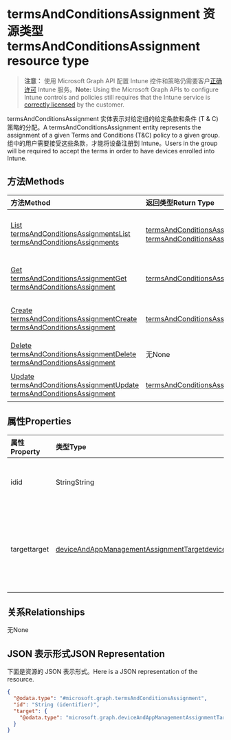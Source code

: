 # <a name="termsandconditionsassignment-resource-type"></a><span data-ttu-id="c1feb-101">termsAndConditionsAssignment 资源类型</span><span class="sxs-lookup"><span data-stu-id="c1feb-101">termsAndConditionsAssignment resource type</span></span>

> <span data-ttu-id="c1feb-102">**注意：** 使用 Microsoft Graph API 配置 Intune 控件和策略仍需要客户[正确许可](https://go.microsoft.com/fwlink/?linkid=839381) Intune 服务。</span><span class="sxs-lookup"><span data-stu-id="c1feb-102">**Note:** Using the Microsoft Graph APIs to configure Intune controls and policies still requires that the Intune service is [correctly licensed](https://go.microsoft.com/fwlink/?linkid=839381) by the customer.</span></span>

<span data-ttu-id="c1feb-103">termsAndConditionsAssignment 实体表示对给定组的给定条款和条件 (T & C) 策略的分配。</span><span class="sxs-lookup"><span data-stu-id="c1feb-103">A termsAndConditionsAssignment entity represents the assignment of a given Terms and Conditions (T&C) policy to a given group.</span></span> <span data-ttu-id="c1feb-104">组中的用户需要接受这些条款，才能将设备注册到 Intune。</span><span class="sxs-lookup"><span data-stu-id="c1feb-104">Users in the group will be required to accept the terms in order to have devices enrolled into Intune.</span></span>
## <a name="methods"></a><span data-ttu-id="c1feb-105">方法</span><span class="sxs-lookup"><span data-stu-id="c1feb-105">Methods</span></span>
|<span data-ttu-id="c1feb-106">方法</span><span class="sxs-lookup"><span data-stu-id="c1feb-106">Method</span></span>|<span data-ttu-id="c1feb-107">返回类型</span><span class="sxs-lookup"><span data-stu-id="c1feb-107">Return Type</span></span>|<span data-ttu-id="c1feb-108">说明</span><span class="sxs-lookup"><span data-stu-id="c1feb-108">Description</span></span>|
|:---|:---|:---|
|[<span data-ttu-id="c1feb-109">List termsAndConditionsAssignments</span><span class="sxs-lookup"><span data-stu-id="c1feb-109">List termsAndConditionsAssignments</span></span>](../api/intune_companyterms_termsandconditionsassignment_list.md)|<span data-ttu-id="c1feb-110">[termsAndConditionsAssignment](../resources/intune_companyterms_termsandconditionsassignment.md) 集合</span><span class="sxs-lookup"><span data-stu-id="c1feb-110">[termsAndConditionsAssignment](../resources/intune_companyterms_termsandconditionsassignment.md) collection</span></span>|<span data-ttu-id="c1feb-111">列出 [termsAndConditionsAssignment](../resources/intune_companyterms_termsandconditionsassignment.md) 对象的属性和关系。</span><span class="sxs-lookup"><span data-stu-id="c1feb-111">List properties and relationships of the [termsAndConditionsAssignment](../resources/intune_companyterms_termsandconditionsassignment.md) objects.</span></span>|
|[<span data-ttu-id="c1feb-112">Get termsAndConditionsAssignment</span><span class="sxs-lookup"><span data-stu-id="c1feb-112">Get termsAndConditionsAssignment</span></span>](../api/intune_companyterms_termsandconditionsassignment_get.md)|[<span data-ttu-id="c1feb-113">termsAndConditionsAssignment</span><span class="sxs-lookup"><span data-stu-id="c1feb-113">termsAndConditionsAssignment</span></span>](../resources/intune_companyterms_termsandconditionsassignment.md)|<span data-ttu-id="c1feb-114">读取 [termsAndConditionsAssignment](../resources/intune_companyterms_termsandconditionsassignment.md) 对象的属性和关系。</span><span class="sxs-lookup"><span data-stu-id="c1feb-114">Read properties and relationships of the [termsAndConditionsAssignment](../resources/intune_companyterms_termsandconditionsassignment.md) object.</span></span>|
|[<span data-ttu-id="c1feb-115">Create termsAndConditionsAssignment</span><span class="sxs-lookup"><span data-stu-id="c1feb-115">Create termsAndConditionsAssignment</span></span>](../api/intune_companyterms_termsandconditionsassignment_create.md)|[<span data-ttu-id="c1feb-116">termsAndConditionsAssignment</span><span class="sxs-lookup"><span data-stu-id="c1feb-116">termsAndConditionsAssignment</span></span>](../resources/intune_companyterms_termsandconditionsassignment.md)|<span data-ttu-id="c1feb-117">创建新的 [termsAndConditionsAssignment](../resources/intune_companyterms_termsandconditionsassignment.md) 对象。</span><span class="sxs-lookup"><span data-stu-id="c1feb-117">Create a new [termsAndConditionsAssignment](../resources/intune_companyterms_termsandconditionsassignment.md) object.</span></span>|
|[<span data-ttu-id="c1feb-118">Delete termsAndConditionsAssignment</span><span class="sxs-lookup"><span data-stu-id="c1feb-118">Delete termsAndConditionsAssignment</span></span>](../api/intune_companyterms_termsandconditionsassignment_delete.md)|<span data-ttu-id="c1feb-119">无</span><span class="sxs-lookup"><span data-stu-id="c1feb-119">None</span></span>|<span data-ttu-id="c1feb-120">删除 [termsAndConditionsAssignment](../resources/intune_companyterms_termsandconditionsassignment.md).</span><span class="sxs-lookup"><span data-stu-id="c1feb-120">Deletes a [termsAndConditionsAssignment](../resources/intune_companyterms_termsandconditionsassignment.md).</span></span>|
|[<span data-ttu-id="c1feb-121">Update termsAndConditionsAssignment</span><span class="sxs-lookup"><span data-stu-id="c1feb-121">Update termsAndConditionsAssignment</span></span>](../api/intune_companyterms_termsandconditionsassignment_update.md)|[<span data-ttu-id="c1feb-122">termsAndConditionsAssignment</span><span class="sxs-lookup"><span data-stu-id="c1feb-122">termsAndConditionsAssignment</span></span>](../resources/intune_companyterms_termsandconditionsassignment.md)|<span data-ttu-id="c1feb-123">更新 [termsAndConditionsAssignment](../resources/intune_companyterms_termsandconditionsassignment.md) 对象的属性。</span><span class="sxs-lookup"><span data-stu-id="c1feb-123">Update the properties of a [termsAndConditionsAssignment](../resources/intune_companyterms_termsandconditionsassignment.md) object.</span></span>|

## <a name="properties"></a><span data-ttu-id="c1feb-124">属性</span><span class="sxs-lookup"><span data-stu-id="c1feb-124">Properties</span></span>
|<span data-ttu-id="c1feb-125">属性</span><span class="sxs-lookup"><span data-stu-id="c1feb-125">Property</span></span>|<span data-ttu-id="c1feb-126">类型</span><span class="sxs-lookup"><span data-stu-id="c1feb-126">Type</span></span>|<span data-ttu-id="c1feb-127">说明</span><span class="sxs-lookup"><span data-stu-id="c1feb-127">Description</span></span>|
|:---|:---|:---|
|<span data-ttu-id="c1feb-128">id</span><span class="sxs-lookup"><span data-stu-id="c1feb-128">id</span></span>|<span data-ttu-id="c1feb-129">String</span><span class="sxs-lookup"><span data-stu-id="c1feb-129">String</span></span>|<span data-ttu-id="c1feb-130">实体的唯一标识符。</span><span class="sxs-lookup"><span data-stu-id="c1feb-130">Unique identifier of the entity.</span></span>|
|<span data-ttu-id="c1feb-131">target</span><span class="sxs-lookup"><span data-stu-id="c1feb-131">target</span></span>|[<span data-ttu-id="c1feb-132">deviceAndAppManagementAssignmentTarget</span><span class="sxs-lookup"><span data-stu-id="c1feb-132">deviceAndAppManagementAssignmentTarget</span></span>](../resources/intune_shared_deviceandappmanagementassignmenttarget.md)|<span data-ttu-id="c1feb-133">将 T&C 策略分配到的分配目标。</span><span class="sxs-lookup"><span data-stu-id="c1feb-133">Assignment target that the T&C policy is assigned to.</span></span>|

## <a name="relationships"></a><span data-ttu-id="c1feb-134">关系</span><span class="sxs-lookup"><span data-stu-id="c1feb-134">Relationships</span></span>
<span data-ttu-id="c1feb-135">无</span><span class="sxs-lookup"><span data-stu-id="c1feb-135">None</span></span>
## <a name="json-representation"></a><span data-ttu-id="c1feb-136">JSON 表示形式</span><span class="sxs-lookup"><span data-stu-id="c1feb-136">JSON Representation</span></span>
<span data-ttu-id="c1feb-137">下面是资源的 JSON 表示形式。</span><span class="sxs-lookup"><span data-stu-id="c1feb-137">Here is a JSON representation of the resource.</span></span>
<!-- {
  "blockType": "resource",
  "keyProperty": "id",
  "@odata.type": "microsoft.graph.termsAndConditionsAssignment"
}
-->
``` json
{
  "@odata.type": "#microsoft.graph.termsAndConditionsAssignment",
  "id": "String (identifier)",
  "target": {
    "@odata.type": "microsoft.graph.deviceAndAppManagementAssignmentTarget"
  }
}
```



